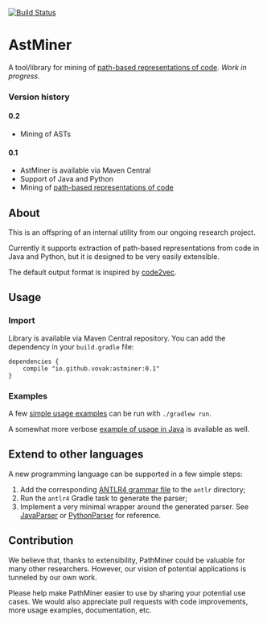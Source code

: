 [![Build Status](https://travis-ci.org/vovak/astminer.svg?branch=master)](https://travis-ci.org/vovak/astminer)

# AstMiner
A tool/library for mining of [path-based representations of code](https://arxiv.org/pdf/1803.09544.pdf).
*Work in progress.*

### Version history

#### 0.2

* Mining of ASTs

#### 0.1
* AstMiner is available via Maven Central
* Support of Java and Python
* Mining of [path-based representations of code](https://arxiv.org/pdf/1803.09544.pdf)


## About
This is an offspring of an internal utility from our ongoing research project.

Currently it supports extraction of path-based representations from code in Java and Python, but it is designed to be very easily extensible. 

The default output format is inspired by [code2vec](https://github.com/tech-srl/code2vec).

## Usage

### Import

Library is available via Maven Central repository. You can add the dependency in your `build.gradle` file:

```
dependencies {
    compile "io.github.vovak:astminer:0.1"
}
```

### Examples

A few [simple usage examples](https://github.com/vovak/pathminer/tree/master/src/main/kotlin/miningtool/examples) can be run with `./gradlew run`. 

A somewhat more verbose [example of usage in Java](https://github.com/vovak/pathminer/blob/master/src/main/java/miningtool/examples/AllJavaFiles.java) is available as well.

## Extend to other languages

A new programming language can be supported in a few simple steps:
1. Add the corresponding [ANTLR4 grammar file](https://github.com/antlr/grammars-v4) to the `antlr` directory;
2. Run the `antlr4` Gradle task to generate the parser;
3. Implement a very minimal wrapper around the generated parser.
See [JavaParser](https://github.com/vovak/pathminer/blob/master/src/main/kotlin/miningtool/parse/antlr/java/JavaParser.kt) or [PythonParser](https://github.com/vovak/pathminer/blob/master/src/main/kotlin/miningtool/parse/antlr/python/PythonParser.kt) for reference.

## Contribution
We believe that, thanks to extensibility, PathMiner could be valuable for many other researchers. 
However, our vision of potential applications is tunneled by our own work. 

Please help make PathMiner easier to use by sharing your potential use cases. 
We would also appreciate pull requests with code improvements, more usage examples, documentation, etc. 
